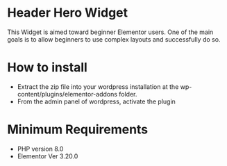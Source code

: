 # Header Hero Widget
This Widget  is aimed toward beginner Elementor users.
One of the main goals is to allow beginners to use complex layouts and successfully do so.

# How to install
 - Extract the zip file into your wordpress installation at the wp-content/plugins/elementor-addons folder.
 - From the admin panel of wordpress, activate the plugin

# Minimum Requirements
 - PHP version 8.0
 - Elementor Ver 3.20.0

